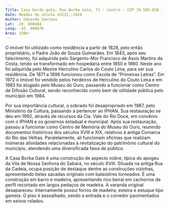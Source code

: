 ```yaml
---
Title: Casa borda gato, Rua Borba Gato, 71 - Centro - CEP 34.505-830 - Sabará/MG
Date: Meados do século XVIII,~1826
Author: Eduarda Santana
Lat: -19. 890484
Long: -43. 809876
Area: 320m²
---
```


O imóvel foi utilizado como residência a partir de 1828, pelo então proprietário, o Padre João de Souza Guimarães. Em 1843, após seu falecimento, foi 
adquirida pelo Sargento-Mor Francisco de Assis Martins da Costa, tendo se transformado em hospedaria entre 1850 e 1860. Neste ano foi adquirida 
pelo Mestre Herculino Carlos do Couto Lima, para ser sua residência. De 1871 a 1896 funcionou como Escola de “Primeiras Letras”. Em 1972 o imóvel 
foi vendido pelos herdeiros de Herculino do Couto Lima e em 1983 foi alugado pelo Museu do Ouro, passando a funcionar como Centro de Difusão 
Cultural, sendo reconhecido como bem de utilidade pública pelo município em 1984.

Por sua importância cultural, o sobrado foi desapropriado em 1987, pelo Ministério da Cultura, passando a pertencer ao IPHAN. Sua restauração se deu 
em 1992, através de recursos da Cia. Vale do Rio Doce, em convênio com o IPHAN e os governos estadual e municipal. Após sua restauração, passou 
a funcionar como Centro de Memória do Museu do Ouro, reunindo documentos históricos dos séculos XVIII e XIX, relativos à antiga Comarca do Rio 
das Velhas. Paralelamente, ali funcionam oficinas que realizam inúmeras atividades relacionadas à revitalização do patrimônio cultural do município, 
atendendo uma diversificada faixa de público.

A Casa Borba Gato é uma construção de aspecto nobre, típica do apogeu da Vila de Nossa Senhora do Sabará, no século XVIII. Situada na antiga Rua 
da Cadeia, ocupa posição de destaque dentre as construções vizinhas, apresentando belas sacadas originais com balaústres torneados. É uma 
construção em barro e madeira, apresentando rico beiral em cachorros de perfil recortado em largos pedaços de madeira. A varanda original 
desapareceu. Internamente possui forros de madeira, esteira e estuque tipo gamela. O piso é assoalhado, sendo a entrada e o corredor pavimentados 
em seixos rolados.
